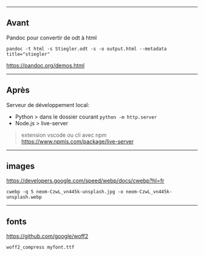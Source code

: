
-----
Avant
-----

Pandoc pour convertir de odt à html

`pandoc -t html -s Stiegler.odt -s -o output.html --metadata title="stiegler" `

https://pandoc.org/demos.html

-----
Après
-----

Serveur de développement local:
- Python > dans le dossier courant `python -m http.server`
- Node.js > live-server
> extension vscode ou cli avec npm
https://www.npmjs.com/package/live-server


------
images
------

https://developers.google.com/speed/webp/docs/cwebp?hl=fr

`cwebp -q 5 neom-CzwL_vn445k-unsplash.jpg -o neom-CzwL_vn445k-unsplash.webp`


------
fonts
------
https://github.com/google/woff2

`woff2_compress myfont.ttf`
